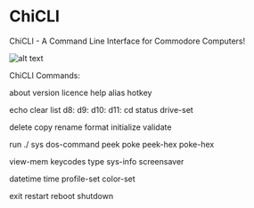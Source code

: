 # ChiCLI
ChiCLI - A Command Line Interface for Commodore Computers!

![alt text](https://raw.githubusercontent.com/chironb/ChiCLI/main/ChiCLI_Screenshot.png?raw=true)

ChiCLI Commands:

about
version
licence
help
alias
hotkey

echo
clear
list
d8: d9: d10: d11:
cd
status
drive-set

delete
copy
rename
format
initialize
validate

run ./
sys
dos-command
peek
poke
peek-hex
poke-hex

view-mem
keycodes
type
sys-info
screensaver

datetime
time
profile-set
color-set

exit
restart
reboot
shutdown
